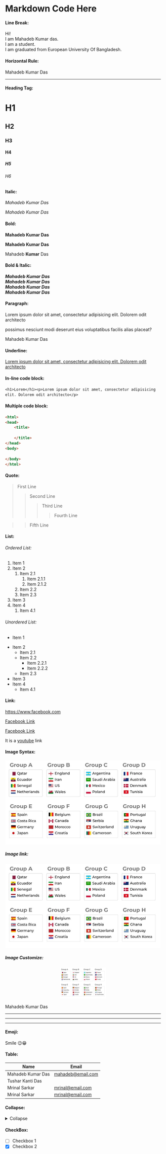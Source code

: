 # Markdown Code Here
<!--Markdown Comment-->

#### Line Break:
Hi!<br/>
I am Mahadeb Kumar das.  
I am a student.  
I am graduated from European University Of Bangladesh.

#### Horizontal Rule:
Mahadeb Kumar Das
___

#### Heading Tag: 
# H1
## H2
### H3
#### H4
##### H5
###### H6

#### Italic:
_Mahadeb Kumar Das_

*Mahadeb Kumar Das*

#### Bold:
**Mahadeb Kumar Das**

__Mahadeb Kumar Das__

Mahadeb __Kumar__ Das

#### Bold & Italic:
**_Mahadeb Kumar Das_**<br/>
_**Mahadeb Kumar Das**_<br/>
***Mahadeb Kumar Das***  
___Mahadeb Kumar Das___

#### Paragraph:
<p>Lorem ipsum dolor sit amet, consectetur adipisicing elit. Dolorem odit architecto</p><p>possimus nesciunt modi deserunt eius voluptatibus facilis alias placeat?</p>Mahadeb Kumar Das

#### Underline:
<u>Lorem ipsum dolor sit amet, consectetur adipisicing elit. Dolorem odit architecto</u>

#### In-line code block:
`<h1>Lorem</h1><p>Lorem ipsum dolor sit amet, consectetur adipisicing elit. Dolorem odit architecto</p>`

#### Multiple code block:
```html
<html>
<head>
    <title>

    </title>
</head>
<body>

</body>
</html>
```
#### Quote:
>First Line
>>Second Line
>>>Third Line
>>>>Fourth Line

>>Fifth Line

#### List:
###### Ordered List:
1. Item 1
2. Item 2
   1. Item 2.1
      1. Item 2.1.1
      1. Item 2.1.2
   1. Item 2.2
   1. Item 2.3
3. Item 3
4. Item 4
   1. Item 4.1

###### Unordered List:
* Item 1
+ Item 2
   - Item 2.1
   - Item 2.2
     - Item 2.2.1
     - Item 2.2.2
   - Item 2.3
+ Item 3
+ Item 4
   - Item 4.1

#### Link:
https://www.facebook.com

[Facebook Link](https://www.facebook.com)

[Facebook Link](https://www.facebook.com "Facebook")

It is a [youtube] link

[youtube]:https://www.facebook.com "Click here"

#### Image Syntax:
![Image](./img/worldcup.JPG "World Cup Fixture")

  ##### Image link:
[![Link Image](./img/worldcup.JPG "Link Image")](https://www.facebook.com)

  ##### Image Customize:
  <div align="center">
   <img src="./img/worldcup.jpg" alt="Image" height="100px" width="150px">
  </div>

Mahadeb Kumar Das  
***
---
___

#### Emoji:
Smile 😉😁

#### Table:
| Name | Email |
|------|--------|
|Mahadeb Kumar Das|mahadeb@email.com|
|Tushar Kanti Das||tushar@email.com|
|Mrinal Sarkar|mrinal@email.com|
|Mrinal Sarkar|mrinal@email.com|

#### Collapse:
<details>
  <summary>Collapse</summary>

  ## About Lorem
  Lorem ipsum dolor sit amet, consectetur adipisicing elit. Dolorem odit architecto</p><p>possimus nesciunt modi deserunt eius voluptatibus facilis alias placeat
</details>

#### CheckBox:
- [ ] Checkbox 1
- [x] Checkbox 2